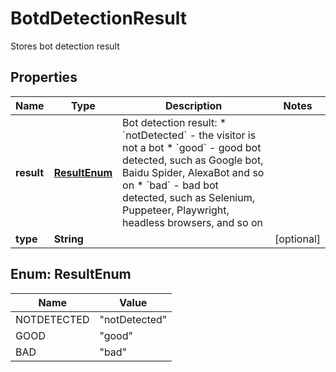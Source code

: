 

# BotdDetectionResult

Stores bot detection result

## Properties

| Name | Type | Description | Notes |
|------------ | ------------- | ------------- | -------------|
|**result** | [**ResultEnum**](#ResultEnum) | Bot detection result:  * &#x60;notDetected&#x60; - the visitor is not a bot  * &#x60;good&#x60; - good bot detected, such as Google bot, Baidu Spider, AlexaBot and so on  * &#x60;bad&#x60; - bad bot detected, such as Selenium, Puppeteer, Playwright, headless browsers, and so on  |  |
|**type** | **String** |  |  [optional] |



## Enum: ResultEnum

| Name | Value |
|---- | -----|
| NOTDETECTED | &quot;notDetected&quot; |
| GOOD | &quot;good&quot; |
| BAD | &quot;bad&quot; |



